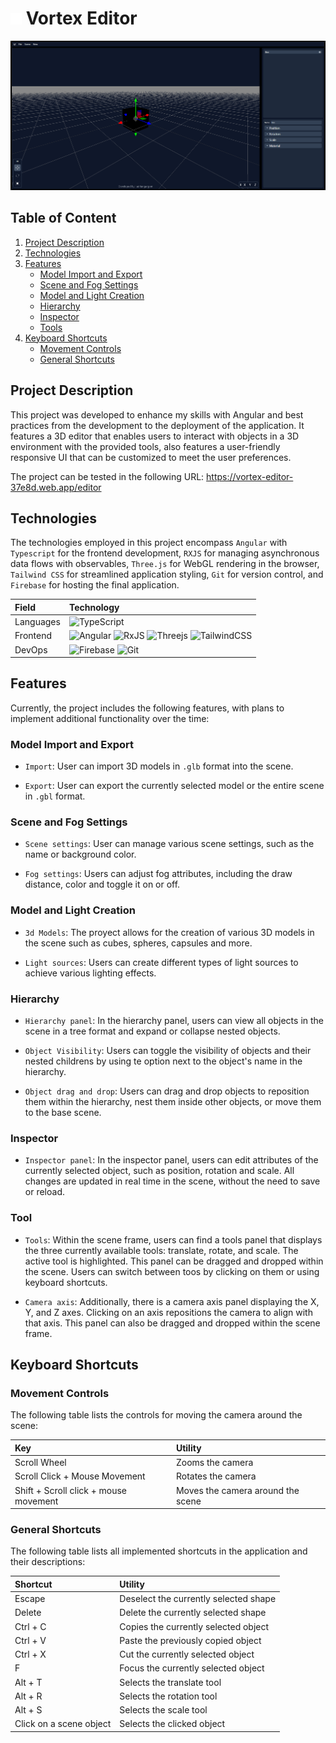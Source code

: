 
# <img width=18px src="public\svg\other\logo_a.svg"> Vortex Editor

<img src="public/img/editor_image_0.png">

## Table of Content

1. [Project Description](#project-description)
2. [Technologies](#technologies)
3. [Features](#features)
    - [Model Import and Export](#model-import-and-export)
    - [Scene and Fog Settings](#scene-and-fog-settings)
    - [Model and Light Creation](#model-and-light-creation)
    - [Hierarchy](#hierarchy)
    - [Inspector](#inspector)
    - [Tools](#tool-panels)
4. [Keyboard Shortcuts](#keyboard-shortcuts)
    - [Movement Controls](#movement-controls)
    - [General Shortcuts](#general-shortcuts)

## Project Description

This project was developed to enhance my skills with Angular and best practices from the development to the deployment of the application. It features a 3D editor that enables users to interact with objects in a 3D environment with the provided tools, also features a user-friendly responsive UI that can be customized to meet the user preferences.

The project can be tested in the following URL: https://vortex-editor-37e8d.web.app/editor

## Technologies

The technologies employed in this project encompass `Angular` with `Typescript` for the frontend development, `RXJS` for managing asynchronous data flows with observables, `Three.js` for WebGL rendering in the browser, `Tailwind CSS` for streamlined application styling, `Git` for version control, and `Firebase` for hosting the final application.

| Field       | Technology |
|:------------|:-----------|
| Languages   | ![TypeScript](https://img.shields.io/badge/typescript-%23007ACC.svg?style=for-the-badge&logo=typescript&logoColor=white) |
| Frontend    | ![Angular](https://img.shields.io/badge/angular-%23DD0031.svg?style=for-the-badge&logo=angular&logoColor=white) ![RxJS](https://img.shields.io/badge/rxjs-%23B7178C.svg?style=for-the-badge&logo=reactivex&logoColor=white) ![Threejs](https://img.shields.io/badge/threejs-black?style=for-the-badge&logo=three.js&logoColor=white) ![TailwindCSS](https://img.shields.io/badge/tailwindcss-%2338B2AC.svg?style=for-the-badge&logo=tailwind-css&logoColor=white) |
| DevOps      | ![Firebase](https://img.shields.io/badge/-Firebase-darkorange?style=for-the-badge&logo=firebase&logoColor=white) ![Git](https://img.shields.io/badge/git-%23F05033.svg?style=for-the-badge&logo=git&logoColor=white)                                       |


## Features

Currently, the project includes the following features, with plans to implement additional functionality over the time:

### Model Import and Export

- `Import`: User can import 3D models in `.glb` format into the scene.

- `Export`: User can export the currently selected model or the entire scene in `.gbl` format.

### Scene and Fog Settings

- `Scene settings`: User can manage various scene settings, such as the name or background color.

- `Fog settings`: Users can adjust fog attributes, including the draw distance, color and toggle it on or off.

### Model and Light Creation

- `3d Models`: The proyect allows for the creation of various 3D models in the scene such as cubes, spheres, capsules and more.

- `Light sources`: Users can create different types of light sources to achieve various lighting effects.

### Hierarchy

- `Hierarchy panel`: In the hierarchy panel, users can view all objects in the scene in a tree format and expand or collapse nested objects.

- `Object Visibility`: Users can toggle the visibility of objects and their nested childrens by using te option next to the object's name in the hierarchy.

- `Object drag and drop`: Users can drag and drop objects to reposition them within the hierarchy, nest them inside other objects, or move them to the base scene.

### Inspector

- `Inspector panel`: In the inspector panel, users can edit attributes of the currently selected object, such as position, rotation and scale. All changes are updated in real time in the scene, without the need to save or reload.

### Tool

- `Tools`: Within the scene frame, users can find a tools panel that displays the three currently available tools: translate, rotate, and scale. The active tool is highlighted. This panel can be dragged and dropped within the scene. Users can switch between toos by clicking on them or using keyboard shortcuts.

- `Camera axis`: Additionally, there is a camera axis panel displaying the X, Y, and Z axes. Clicking on an axis repositions the camera to align with that axis. This panel can also be dragged and dropped within the scene frame.

## Keyboard Shortcuts

### Movement Controls

The following table lists the controls for moving the camera around the scene:

| Key                                   | Utility                                   |
|:--------------------------------------|:------------------------------------------|
| Scroll Wheel                          | Zooms the camera                          |
| Scroll Click + Mouse Movement         | Rotates the camera                        |
| Shift + Scroll click + mouse movement | Moves the camera around the scene         |

### General Shortcuts

The following table lists all implemented shortcuts in the application and their descriptions:

| Shortcut                  | Utility                                   |
|:--------------------------|:------------------------------------------|
| Escape                    | Deselect the currently selected shape     |
| Delete                    | Delete the currently selected shape       |
| Ctrl + C                  | Copies the currently selected object      |
| Ctrl + V                  | Paste the previously copied object        |
| Ctrl + X                  | Cut the currently selected object         |
| F                         | Focus the currently selected object       |
| Alt + T                   | Selects the translate tool                |
| Alt + R                   | Selects the rotation tool                 |
| Alt + S                   | Selects the scale tool                    |
| Click on a scene object   | Selects the clicked object                |
